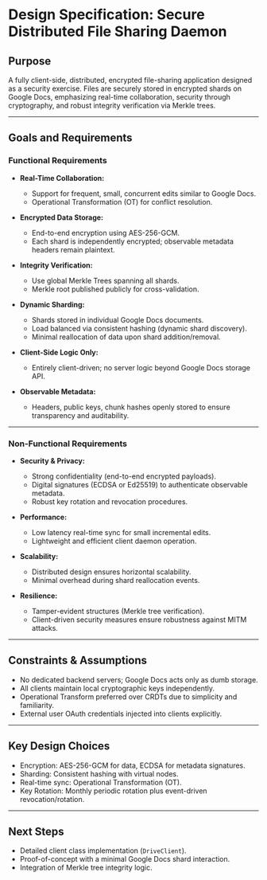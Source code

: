 # Design Specification: Secure Distributed File Sharing Daemon

## Purpose
A fully client-side, distributed, encrypted file-sharing application designed as a security exercise. Files are securely stored in encrypted shards on Google Docs, emphasizing real-time collaboration, security through cryptography, and robust integrity verification via Merkle trees.

---

## Goals and Requirements

### Functional Requirements
- **Real-Time Collaboration:** 
  - Support for frequent, small, concurrent edits similar to Google Docs.
  - Operational Transformation (OT) for conflict resolution.

- **Encrypted Data Storage:** 
  - End-to-end encryption using AES-256-GCM.
  - Each shard is independently encrypted; observable metadata headers remain plaintext.

- **Integrity Verification:** 
  - Use global Merkle Trees spanning all shards.
  - Merkle root published publicly for cross-validation.

- **Dynamic Sharding:** 
  - Shards stored in individual Google Docs documents.
  - Load balanced via consistent hashing (dynamic shard discovery).
  - Minimal reallocation of data upon shard addition/removal.

- **Client-Side Logic Only:** 
  - Entirely client-driven; no server logic beyond Google Docs storage API.

- **Observable Metadata:** 
  - Headers, public keys, chunk hashes openly stored to ensure transparency and auditability.

---

### Non-Functional Requirements
- **Security & Privacy:**
  - Strong confidentiality (end-to-end encrypted payloads).
  - Digital signatures (ECDSA or Ed25519) to authenticate observable metadata.
  - Robust key rotation and revocation procedures.

- **Performance:**
  - Low latency real-time sync for small incremental edits.
  - Lightweight and efficient client daemon operation.

- **Scalability:**
  - Distributed design ensures horizontal scalability.
  - Minimal overhead during shard reallocation events.

- **Resilience:**
  - Tamper-evident structures (Merkle tree verification).
  - Client-driven security measures ensure robustness against MITM attacks.

---

## Constraints & Assumptions
- No dedicated backend servers; Google Docs acts only as dumb storage.
- All clients maintain local cryptographic keys independently.
- Operational Transform preferred over CRDTs due to simplicity and familiarity.
- External user OAuth credentials injected into clients explicitly.

---

## Key Design Choices
- Encryption: AES-256-GCM for data, ECDSA for metadata signatures.
- Sharding: Consistent hashing with virtual nodes.
- Real-time sync: Operational Transformation (OT).
- Key Rotation: Monthly periodic rotation plus event-driven revocation/rotation.

---

## Next Steps
- Detailed client class implementation (`DriveClient`).
- Proof-of-concept with a minimal Google Docs shard interaction.
- Integration of Merkle tree integrity logic.

